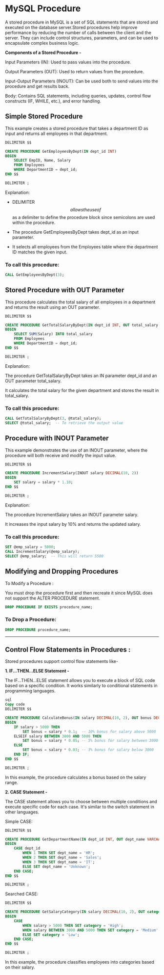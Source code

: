 # MySQL Procedure

A stored procedure in MySQL is a set of SQL statements that are stored and executed on the database server.Stored procedures help improve performance by reducing the number of calls between the client and the server. They can include control structures, parameters, and can be used to encapsulate complex business logic.

**Components of a Stored Procedure -**

Input Parameters (IN): Used to pass values into the procedure.

Output Parameters (OUT): Used to return values from the procedure.

Input-Output Parameters (INOUT): Can be used both to send values into the procedure and get results back.

Body: Contains SQL statements, including queries, updates, control flow constructs (IF, WHILE, etc.), and error handling.


## Simple Stored Procedure

This example creates a stored procedure that takes a department ID as input and returns all employees in that department.

```sql
DELIMITER $$

CREATE PROCEDURE GetEmployeesByDept(IN dept_id INT)
BEGIN
    SELECT EmpID, Name, Salary
    FROM Employees
    WHERE DepartmentID = dept_id;
END $$

DELIMITER ;
```

Explanation:

- DELIMITER $$ allows the use of $$ as a delimiter to define the procedure block since semicolons are used within the procedure.

- The procedure GetEmployeesByDept takes dept_id as an input parameter.

- It selects all employees from the Employees table where the department ID matches the given input.

### To call this procedure:

```sql
CALL GetEmployeesByDept(3);
```
## Stored Procedure with OUT Parameter

This procedure calculates the total salary of all employees in a department and returns the result using an OUT parameter.

```sql
DELIMITER $$

CREATE PROCEDURE GetTotalSalaryByDept(IN dept_id INT, OUT total_salary DECIMAL(10, 2))
BEGIN
    SELECT SUM(Salary) INTO total_salary
    FROM Employees
    WHERE DepartmentID = dept_id;
END $$

DELIMITER ;
```

Explanation:

The procedure GetTotalSalaryByDept takes an IN parameter dept_id and an OUT parameter total_salary.

It calculates the total salary for the given department and stores the result in total_salary.


### To call this procedure:

```sql
CALL GetTotalSalaryByDept(3, @total_salary);
SELECT @total_salary;  -- To retrieve the output value
```

## Procedure with INOUT Parameter

This example demonstrates the use of an INOUT parameter, where the procedure will both receive and modify the input value.

```sql
DELIMITER $$

CREATE PROCEDURE IncrementSalary(INOUT salary DECIMAL(10, 2))
BEGIN
    SET salary = salary * 1.10;
END $$

DELIMITER ;
```

Explanation:

The procedure IncrementSalary takes an INOUT parameter salary.

It increases the input salary by 10% and returns the updated salary.

### To call this procedure:

```sql
SET @emp_salary = 5000;
CALL IncrementSalary(@emp_salary);
SELECT @emp_salary;  -- This will return 5500
```

## Modifying and Dropping Procedures

To Modify a Procedure :

You must drop the procedure first and then recreate it since MySQL does not support the ALTER PROCEDURE statement.

```sql
DROP PROCEDURE IF EXISTS procedure_name;
```

### To Drop a Procedure:

```sql
DROP PROCEDURE procedure_name;
```

<hr/>

## Control Flow Statements in Procedures :

Stored procedures support control flow statements like-

**1. IF...THEN...ELSE Statement -**

The IF...THEN...ELSE statement allows you to execute a block of SQL code based on a specific condition. It works similarly to conditional statements in programming languages.

```sql
sql
Copy code
DELIMITER $$

CREATE PROCEDURE CalculateBonus(IN salary DECIMAL(10, 2), OUT bonus DECIMAL(10, 2))
BEGIN
    IF salary > 5000 THEN
        SET bonus = salary * 0.1;  -- 10% bonus for salary above 5000
    ELSEIF salary BETWEEN 3000 AND 5000 THEN
        SET bonus = salary * 0.05; -- 5% bonus for salary between 3000 and 5000
    ELSE
        SET bonus = salary * 0.03; -- 3% bonus for salary below 3000
    END IF;
END $$

DELIMITER ;
```

In this example, the procedure calculates a bonus based on the salary range.


**2. CASE Statement -**

The CASE statement allows you to choose between multiple conditions and execute specific code for each case. It's similar to the switch statement in other languages.


Simple CASE:

```sql
DELIMITER $$

CREATE PROCEDURE GetDepartmentName(IN dept_id INT, OUT dept_name VARCHAR(100))
BEGIN
    CASE dept_id
        WHEN 1 THEN SET dept_name = 'HR';
        WHEN 2 THEN SET dept_name = 'Sales';
        WHEN 3 THEN SET dept_name = 'IT';
        ELSE SET dept_name = 'Unknown';
    END CASE;
END $$

DELIMITER ;
```

Searched CASE:

```sql
DELIMITER $$

CREATE PROCEDURE GetSalaryCategory(IN salary DECIMAL(10, 2), OUT category VARCHAR(50))
BEGIN
    CASE
        WHEN salary > 5000 THEN SET category = 'High';
        WHEN salary BETWEEN 3000 AND 5000 THEN SET category = 'Medium';
        ELSE SET category = 'Low';
    END CASE;
END $$

DELIMITER ;
```
In this example, the procedure classifies employees into categories based on their salary.